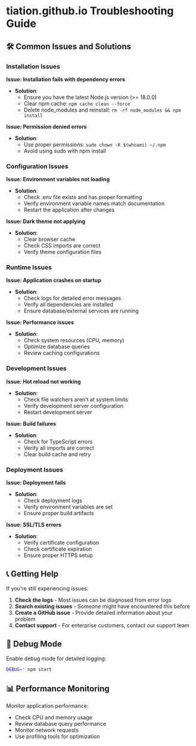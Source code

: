 # tiation.github.io Troubleshooting Guide

## 🛠️ Common Issues and Solutions

### Installation Issues

**Issue: Installation fails with dependency errors**
- **Solution**: 
  - Ensure you have the latest Node.js version (>= 18.0.0)
  - Clear npm cache: `npm cache clean --force`
  - Delete node_modules and reinstall: `rm -rf node_modules && npm install`

**Issue: Permission denied errors**
- **Solution**: 
  - Use proper permissions: `sudo chown -R $(whoami) ~/.npm`
  - Avoid using sudo with npm install

### Configuration Issues

**Issue: Environment variables not loading**
- **Solution**: 
  - Check .env file exists and has proper formatting
  - Verify environment variable names match documentation
  - Restart the application after changes

**Issue: Dark theme not applying**
- **Solution**: 
  - Clear browser cache
  - Check CSS imports are correct
  - Verify theme configuration files

### Runtime Issues

**Issue: Application crashes on startup**
- **Solution**: 
  - Check logs for detailed error messages
  - Verify all dependencies are installed
  - Ensure database/external services are running

**Issue: Performance issues**
- **Solution**: 
  - Check system resources (CPU, memory)
  - Optimize database queries
  - Review caching configurations

### Development Issues

**Issue: Hot reload not working**
- **Solution**: 
  - Check file watchers aren't at system limits
  - Verify development server configuration
  - Restart development server

**Issue: Build failures**
- **Solution**: 
  - Check for TypeScript errors
  - Verify all imports are correct
  - Clear build cache and retry

### Deployment Issues

**Issue: Deployment fails**
- **Solution**: 
  - Check deployment logs
  - Verify environment variables are set
  - Ensure proper build artifacts

**Issue: SSL/TLS errors**
- **Solution**: 
  - Verify certificate configuration
  - Check certificate expiration
  - Ensure proper HTTPS setup

## 📞 Getting Help

If you're still experiencing issues:

1. **Check the logs** - Most issues can be diagnosed from error logs
2. **Search existing issues** - Someone might have encountered this before
3. **Create a GitHub issue** - Provide detailed information about your problem
4. **Contact support** - For enterprise customers, contact our support team

## 🔧 Debug Mode

Enable debug mode for detailed logging:
```bash
DEBUG=* npm start
```

## 📊 Performance Monitoring

Monitor application performance:
- Check CPU and memory usage
- Review database query performance
- Monitor network requests
- Use profiling tools for optimization

